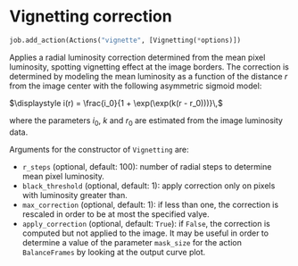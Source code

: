# Vignetting correction

```python
job.add_action(Actions("vignette", [Vignetting(*options)])
```

Applies a radial luminosity correction determined from the mean pixel luminosity, spotting vignetting effect at the image borders. The correction is determined by modeling the mean luminosity as a function of the distance $r$ from the image center with the following asymmetric sigmoid model:

$\displaystyle i(r) = \frac{i_0}{1 + \exp(\exp(k(r - r_0)))}\,$

where the parameters $i_0$, $k$ and $r_0$ are estimated from the image luminosity data.
               
Arguments for the constructor of ```Vignetting``` are:
* ```r_steps``` (optional, default: 100): number of radial steps to determine mean pixel luminosity.
* ```black_threshold``` (optional, default: 1): apply correction only on pixels with luminosity greater than.
* ```max_correction``` (optional, default: 1): if less than one, the correction is rescaled in order to be at most the specified valye.
* ```apply_correction``` (optional, default: ```True```): if ```False```, the correction is computed but not applied to the image. It may be useful in order to determine a value of the parameter ```mask_size``` for the action ```BalanceFrames``` by looking at the output curve plot.
